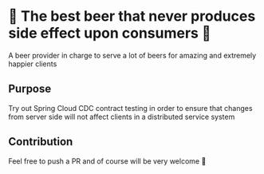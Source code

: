 # :clown_face: The best beer that never produces side effect upon consumers :clown_face:
A beer provider in charge to serve a lot of beers for amazing and extremely happier clients

## Purpose
Try out Spring Cloud CDC contract testing in order to ensure that changes from server side will not
affect clients in a distributed service system

## Contribution
Feel free to push a PR and of course will be very welcome :fox_face:
